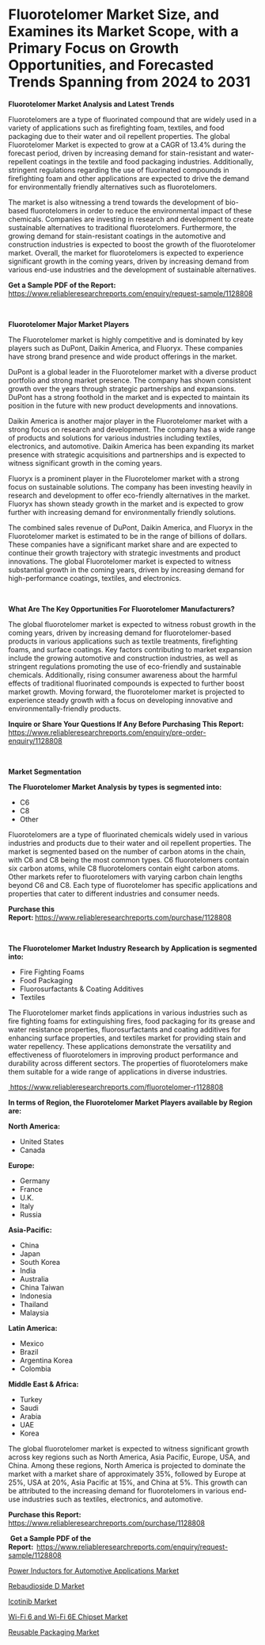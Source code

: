 <p><h1>Fluorotelomer Market Size, and Examines its Market Scope, with a Primary Focus on Growth Opportunities, and Forecasted Trends Spanning from 2024 to 2031</h1></p><p><strong>Fluorotelomer Market Analysis and Latest Trends</strong></p>
<p><p>Fluorotelomers are a type of fluorinated compound that are widely used in a variety of applications such as firefighting foam, textiles, and food packaging due to their water and oil repellent properties. The global Fluorotelomer Market is expected to grow at a CAGR of 13.4% during the forecast period, driven by increasing demand for stain-resistant and water-repellent coatings in the textile and food packaging industries. Additionally, stringent regulations regarding the use of fluorinated compounds in firefighting foam and other applications are expected to drive the demand for environmentally friendly alternatives such as fluorotelomers.</p><p>The market is also witnessing a trend towards the development of bio-based fluorotelomers in order to reduce the environmental impact of these chemicals. Companies are investing in research and development to create sustainable alternatives to traditional fluorotelomers. Furthermore, the growing demand for stain-resistant coatings in the automotive and construction industries is expected to boost the growth of the fluorotelomer market. Overall, the market for fluorotelomers is expected to experience significant growth in the coming years, driven by increasing demand from various end-use industries and the development of sustainable alternatives.</p></p>
<p><strong>Get a Sample PDF of the Report:&nbsp;</strong> <a href="https://www.reliableresearchreports.com/enquiry/request-sample/1128808">https://www.reliableresearchreports.com/enquiry/request-sample/1128808</a></p>
<p>&nbsp;</p>
<p><strong>Fluorotelomer Major Market Players</strong></p>
<p><p>The Fluorotelomer market is highly competitive and is dominated by key players such as DuPont, Daikin America, and Fluoryx. These companies have strong brand presence and wide product offerings in the market.</p><p>DuPont is a global leader in the Fluorotelomer market with a diverse product portfolio and strong market presence. The company has shown consistent growth over the years through strategic partnerships and expansions. DuPont has a strong foothold in the market and is expected to maintain its position in the future with new product developments and innovations.</p><p>Daikin America is another major player in the Fluorotelomer market with a strong focus on research and development. The company has a wide range of products and solutions for various industries including textiles, electronics, and automotive. Daikin America has been expanding its market presence with strategic acquisitions and partnerships and is expected to witness significant growth in the coming years.</p><p>Fluoryx is a prominent player in the Fluorotelomer market with a strong focus on sustainable solutions. The company has been investing heavily in research and development to offer eco-friendly alternatives in the market. Fluoryx has shown steady growth in the market and is expected to grow further with increasing demand for environmentally friendly solutions.</p><p>The combined sales revenue of DuPont, Daikin America, and Fluoryx in the Fluorotelomer market is estimated to be in the range of billions of dollars. These companies have a significant market share and are expected to continue their growth trajectory with strategic investments and product innovations. The global Fluorotelomer market is expected to witness substantial growth in the coming years, driven by increasing demand for high-performance coatings, textiles, and electronics.</p></p>
<p>&nbsp;</p>
<p><strong>What Are The Key Opportunities For Fluorotelomer Manufacturers?</strong></p>
<p><p>The global fluorotelomer market is expected to witness robust growth in the coming years, driven by increasing demand for fluorotelomer-based products in various applications such as textile treatments, firefighting foams, and surface coatings. Key factors contributing to market expansion include the growing automotive and construction industries, as well as stringent regulations promoting the use of eco-friendly and sustainable chemicals. Additionally, rising consumer awareness about the harmful effects of traditional fluorinated compounds is expected to further boost market growth. Moving forward, the fluorotelomer market is projected to experience steady growth with a focus on developing innovative and environmentally-friendly products.</p></p>
<p><strong>Inquire or Share Your Questions If Any Before Purchasing This Report:</strong> <a href="https://www.reliableresearchreports.com/enquiry/pre-order-enquiry/1128808">https://www.reliableresearchreports.com/enquiry/pre-order-enquiry/1128808</a></p>
<p>&nbsp;</p>
<p><strong>Market Segmentation</strong></p>
<p><strong>The Fluorotelomer Market Analysis by types is segmented into:</strong></p>
<p><ul><li>C6</li><li>C8</li><li>Other</li></ul></p>
<p><p>Fluorotelomers are a type of fluorinated chemicals widely used in various industries and products due to their water and oil repellent properties. The market is segmented based on the number of carbon atoms in the chain, with C6 and C8 being the most common types. C6 fluorotelomers contain six carbon atoms, while C8 fluorotelomers contain eight carbon atoms. Other markets refer to fluorotelomers with varying carbon chain lengths beyond C6 and C8. Each type of fluorotelomer has specific applications and properties that cater to different industries and consumer needs.</p></p>
<p><strong>Purchase this Report:&nbsp;</strong><a href="https://www.reliableresearchreports.com/purchase/1128808">https://www.reliableresearchreports.com/purchase/1128808</a></p>
<p>&nbsp;</p>
<p><strong>The Fluorotelomer Market Industry Research by Application is segmented into:</strong></p>
<p><ul><li>Fire Fighting Foams</li><li>Food Packaging</li><li>Fluorosurfactants & Coating Additives</li><li>Textiles</li></ul></p>
<p><p>The Fluorotelomer market finds applications in various industries such as fire fighting foams for extinguishing fires, food packaging for its grease and water resistance properties, fluorosurfactants and coating additives for enhancing surface properties, and textiles market for providing stain and water repellency. These applications demonstrate the versatility and effectiveness of fluorotelomers in improving product performance and durability across different sectors. The properties of fluorotelomers make them suitable for a wide range of applications in diverse industries.</p></p>
<p><a href="https://www.reliableresearchreports.com/fluorotelomer-r1128808">&nbsp;https://www.reliableresearchreports.com/fluorotelomer-r1128808</a></p>
<p><strong>In terms of Region, the Fluorotelomer Market Players available by Region are:</strong></p>
<p>
    <p> <strong> North America: </strong>
        <ul>
            <li>United States</li>
            <li>Canada</li>
        </ul>
        </p> 
    <p> <strong> Europe: </strong>
        <ul>
            <li>Germany</li>
            <li>France</li>
            <li>U.K.</li>
            <li>Italy</li>
            <li>Russia</li>
        </ul>
        </p> 
    <p> <strong> Asia-Pacific: </strong>
        <ul>
            <li>China</li>
            <li>Japan</li>
            <li>South Korea</li>
            <li>India</li>
            <li>Australia</li>
            <li>China Taiwan</li>
            <li>Indonesia</li>
            <li>Thailand</li>
            <li>Malaysia</li>
        </ul>
        </p> 
    <p> <strong> Latin America: </strong>
        <ul>
            <li>Mexico</li>
            <li>Brazil</li>
            <li>Argentina Korea</li>
            <li>Colombia</li>
        </ul>
        </p> 
    <p> <strong> Middle East & Africa: </strong>
        <ul>
            <li>Turkey</li>
            <li>Saudi</li>
            <li>Arabia</li>
            <li>UAE</li>
            <li>Korea</li>
        </ul>
    </p>
    </p>
<p><p>The global fluorotelomer market is expected to witness significant growth across key regions such as North America, Asia Pacific, Europe, USA, and China. Among these regions, North America is projected to dominate the market with a market share of approximately 35%, followed by Europe at 25%, USA at 20%, Asia Pacific at 15%, and China at 5%. This growth can be attributed to the increasing demand for fluorotelomers in various end-use industries such as textiles, electronics, and automotive.</p></p>
<p><strong>Purchase this Report: </strong><a href="https://www.reliableresearchreports.com/purchase/1128808">https://www.reliableresearchreports.com/purchase/1128808</a></p>
<p>&nbsp;<strong>Get a Sample PDF of the Report:&nbsp;&nbsp;</strong><a href="https://www.reliableresearchreports.com/enquiry/request-sample/1128808">https://www.reliableresearchreports.com/enquiry/request-sample/1128808</a></p>
<p><strong></strong></p>
<p><p><a href="https://medium.com/@amanda.hamilton54645/global-power-inductors-for-automotive-applications-market-size-is-expected-to-experience-a-cagr-of-fc08ea8eaaa3">Power Inductors for Automotive Applications Market</a></p><p><a href="https://www.linkedin.com/pulse/rebaudioside-d-market-forecasts-trends-impact-analysis-2024-t0c9f">Rebaudioside D Market</a></p><p><a href="https://github.com/anggakarna133/Market-Research-Report-List-1/blob/main/icotinib-market.md">Icotinib Market</a></p><p><a href="https://medium.com/@susanwest38/wi-fi-6-and-wi-fi-6e-chipset-market-emerging-trends-and-future-prospects-for-period-from-2024-to-7866a2d10e4c">Wi-Fi 6 and Wi-Fi 6E Chipset Market</a></p><p><a href="https://issuu.com/reportprime-2/docs/reusable-packaging-market-size-2030.pptx">Reusable Packaging Market</a></p></p>